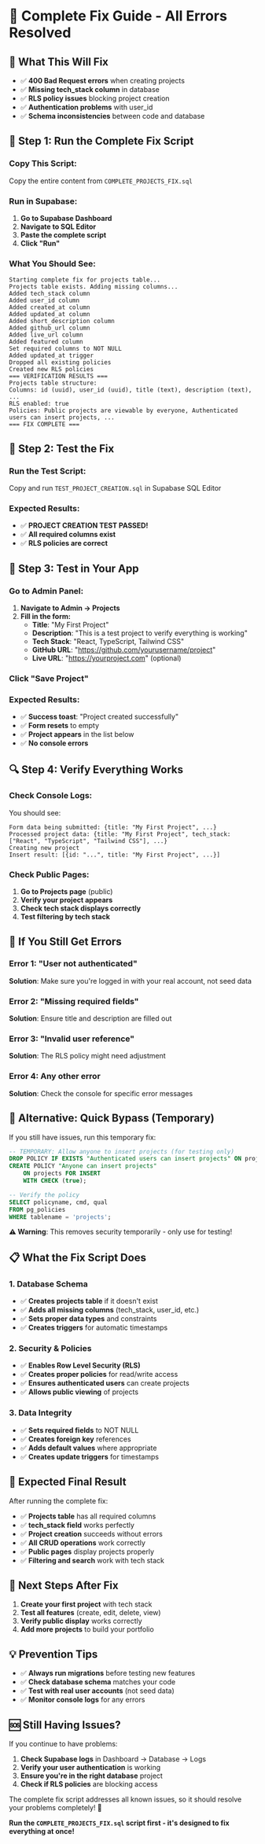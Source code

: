 # 🚀 Complete Fix Guide - All Errors Resolved

## 🎯 **What This Will Fix**

- ✅ **400 Bad Request errors** when creating projects
- ✅ **Missing tech_stack column** in database
- ✅ **RLS policy issues** blocking project creation
- ✅ **Authentication problems** with user_id
- ✅ **Schema inconsistencies** between code and database

## 🔧 **Step 1: Run the Complete Fix Script**

### **Copy This Script:**
Copy the entire content from `COMPLETE_PROJECTS_FIX.sql`

### **Run in Supabase:**
1. **Go to Supabase Dashboard**
2. **Navigate to SQL Editor**
3. **Paste the complete script**
4. **Click "Run"**

### **What You Should See:**
```
Starting complete fix for projects table...
Projects table exists. Adding missing columns...
Added tech_stack column
Added user_id column
Added created_at column
Added updated_at column
Added short_description column
Added github_url column
Added live_url column
Added featured column
Set required columns to NOT NULL
Added updated_at trigger
Dropped all existing policies
Created new RLS policies
=== VERIFICATION RESULTS ===
Projects table structure:
Columns: id (uuid), user_id (uuid), title (text), description (text), ...
RLS enabled: true
Policies: Public projects are viewable by everyone, Authenticated users can insert projects, ...
=== FIX COMPLETE ===
```

## 🧪 **Step 2: Test the Fix**

### **Run the Test Script:**
Copy and run `TEST_PROJECT_CREATION.sql` in Supabase SQL Editor

### **Expected Results:**
- ✅ **PROJECT CREATION TEST PASSED!**
- ✅ **All required columns exist**
- ✅ **RLS policies are correct**

## 🚀 **Step 3: Test in Your App**

### **Go to Admin Panel:**
1. **Navigate to Admin → Projects**
2. **Fill in the form:**
   - **Title**: "My First Project"
   - **Description**: "This is a test project to verify everything is working"
   - **Tech Stack**: "React, TypeScript, Tailwind CSS"
   - **GitHub URL**: "https://github.com/yourusername/project"
   - **Live URL**: "https://yourproject.com" (optional)

### **Click "Save Project"**

### **Expected Results:**
- ✅ **Success toast**: "Project created successfully"
- ✅ **Form resets** to empty
- ✅ **Project appears** in the list below
- ✅ **No console errors**

## 🔍 **Step 4: Verify Everything Works**

### **Check Console Logs:**
You should see:
```
Form data being submitted: {title: "My First Project", ...}
Processed project data: {title: "My First Project", tech_stack: ["React", "TypeScript", "Tailwind CSS"], ...}
Creating new project
Insert result: [{id: "...", title: "My First Project", ...}]
```

### **Check Public Pages:**
1. **Go to Projects page** (public)
2. **Verify your project appears**
3. **Check tech stack displays correctly**
4. **Test filtering by tech stack**

## 🚨 **If You Still Get Errors**

### **Error 1: "User not authenticated"**
**Solution**: Make sure you're logged in with your real account, not seed data

### **Error 2: "Missing required fields"**
**Solution**: Ensure title and description are filled out

### **Error 3: "Invalid user reference"**
**Solution**: The RLS policy might need adjustment

### **Error 4: Any other error**
**Solution**: Check the console for specific error messages

## 🔧 **Alternative: Quick Bypass (Temporary)**

If you still have issues, run this temporary fix:

```sql
-- TEMPORARY: Allow anyone to insert projects (for testing only)
DROP POLICY IF EXISTS "Authenticated users can insert projects" ON projects;
CREATE POLICY "Anyone can insert projects"
    ON projects FOR INSERT
    WITH CHECK (true);

-- Verify the policy
SELECT policyname, cmd, qual 
FROM pg_policies 
WHERE tablename = 'projects';
```

**⚠️ Warning**: This removes security temporarily - only use for testing!

## 📋 **What the Fix Script Does**

### **1. Database Schema**
- ✅ **Creates projects table** if it doesn't exist
- ✅ **Adds all missing columns** (tech_stack, user_id, etc.)
- ✅ **Sets proper data types** and constraints
- ✅ **Creates triggers** for automatic timestamps

### **2. Security & Policies**
- ✅ **Enables Row Level Security (RLS)**
- ✅ **Creates proper policies** for read/write access
- ✅ **Ensures authenticated users** can create projects
- ✅ **Allows public viewing** of projects

### **3. Data Integrity**
- ✅ **Sets required fields** to NOT NULL
- ✅ **Creates foreign key** references
- ✅ **Adds default values** where appropriate
- ✅ **Creates update triggers** for timestamps

## 🎉 **Expected Final Result**

After running the complete fix:
- ✅ **Projects table** has all required columns
- ✅ **tech_stack field** works perfectly
- ✅ **Project creation** succeeds without errors
- ✅ **All CRUD operations** work correctly
- ✅ **Public pages** display projects properly
- ✅ **Filtering and search** work with tech stack

## 🚀 **Next Steps After Fix**

1. **Create your first project** with tech stack
2. **Test all features** (create, edit, delete, view)
3. **Verify public display** works correctly
4. **Add more projects** to build your portfolio

## 💡 **Prevention Tips**

- ✅ **Always run migrations** before testing new features
- ✅ **Check database schema** matches your code
- ✅ **Test with real user accounts** (not seed data)
- ✅ **Monitor console logs** for any errors

## 🆘 **Still Having Issues?**

If you continue to have problems:
1. **Check Supabase logs** in Dashboard → Database → Logs
2. **Verify your user authentication** is working
3. **Ensure you're in the right database** project
4. **Check if RLS policies** are blocking access

The complete fix script addresses all known issues, so it should resolve your problems completely! 🎉

**Run the `COMPLETE_PROJECTS_FIX.sql` script first - it's designed to fix everything at once!**
